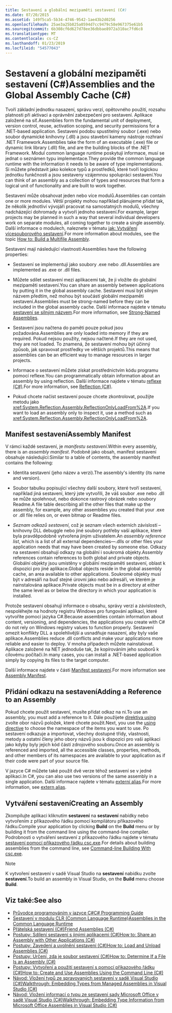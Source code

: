```yaml
---
title: Sestavení a globální mezipaměti sestavení (C#)
ms.date: 07/20/2015
ms.assetid: 149f5ca5-5b34-4746-9542-1ae43b2d0256
ms.openlocfilehash: 25ae3a25b825a0594d7cc9479c58e967375e61b5
ms.sourcegitcommit: 6b308cf6d627d78ee36dbbae8972a310ac7fd6c8
ms.translationtype: MT
ms.contentlocale: cs-CZ
ms.lasthandoff: 01/23/2019
ms.locfileid: "54577043"
---
```

# <a name="assemblies-and-the-global-assembly-cache-c"></a><span data-ttu-id="96df6-102">Sestavení a globální mezipaměti sestavení (C#)</span><span class="sxs-lookup"><span data-stu-id="96df6-102">Assemblies and the Global Assembly Cache (C#)</span></span>
<span data-ttu-id="96df6-103">Tvoří základní jednotku nasazení, správu verzí, opětovného použití, rozsahu platnosti při aktivaci a oprávnění zabezpečení pro sestavení. Aplikace založené na síť.</span><span class="sxs-lookup"><span data-stu-id="96df6-103">Assemblies form the fundamental unit of deployment, version control, reuse, activation scoping, and security permissions for a .NET-based application.</span></span> <span data-ttu-id="96df6-104">Sestavení podobu spustitelný soubor (.exe) nebo soubor dynamické knihovny (.dll) a jsou stavební kameny nástroje rozhraní .NET Framework.</span><span class="sxs-lookup"><span data-stu-id="96df6-104">Assemblies take the form of an executable (.exe) file or dynamic link library (.dll) file, and are the building blocks of the .NET Framework.</span></span> <span data-ttu-id="96df6-105">Modul common language runtime poskytují informace, musí se jednat o seznámen typu implementace.</span><span class="sxs-lookup"><span data-stu-id="96df6-105">They provide the common language runtime with the information it needs to be aware of type implementations.</span></span> <span data-ttu-id="96df6-106">Si můžete představit jako kolekce typů a prostředků, které tvoří logickou jednotku funkčnosti a jsou sestaveny vzájemnou spolupráci sestavení.</span><span class="sxs-lookup"><span data-stu-id="96df6-106">You can think of an assembly as a collection of types and resources that form a logical unit of functionality and are built to work together.</span></span>  
  
 <span data-ttu-id="96df6-107">Sestavení může obsahovat jeden nebo více modulů.</span><span class="sxs-lookup"><span data-stu-id="96df6-107">Assemblies can contain one or more modules.</span></span> <span data-ttu-id="96df6-108">Větší projekty mohou například plánujeme přidat tak, že několik jednotliví vývojáři pracovat na samostatných modulů, všechny nadcházející dohromady a vytvoří jednoho sestavení.</span><span class="sxs-lookup"><span data-stu-id="96df6-108">For example, larger projects may be planned in such a way that several individual developers work on separate modules, all coming together to create a single assembly.</span></span> <span data-ttu-id="96df6-109">Další informace o modulech, naleznete v tématu [jak: Vytváření vícesouborového sestavení](../../../../../docs/framework/app-domains/how-to-build-a-multifile-assembly.md).</span><span class="sxs-lookup"><span data-stu-id="96df6-109">For more information about modules, see the topic [How to: Build a Multifile Assembly](../../../../../docs/framework/app-domains/how-to-build-a-multifile-assembly.md).</span></span>  
  
 <span data-ttu-id="96df6-110">Sestavení mají následující vlastnosti:</span><span class="sxs-lookup"><span data-stu-id="96df6-110">Assemblies have the following properties:</span></span>  
  
-   <span data-ttu-id="96df6-111">Sestavení se implementují jako soubory .exe nebo .dll.</span><span class="sxs-lookup"><span data-stu-id="96df6-111">Assemblies are implemented as .exe or .dll files.</span></span>  
  
-   <span data-ttu-id="96df6-112">Můžete sdílet sestavení mezi aplikacemi tak, že ji vložíte do globální mezipaměti sestavení.</span><span class="sxs-lookup"><span data-stu-id="96df6-112">You can share an assembly between applications by putting it in the global assembly cache.</span></span> <span data-ttu-id="96df6-113">Sestavení musí být silným názvem předtím, než mohou být součástí globální mezipaměti sestavení.</span><span class="sxs-lookup"><span data-stu-id="96df6-113">Assemblies must be strong-named before they can be included in the global assembly cache.</span></span> <span data-ttu-id="96df6-114">Další informace najdete v tématu [sestavení se silným názvem](../../../../../docs/framework/app-domains/strong-named-assemblies.md).</span><span class="sxs-lookup"><span data-stu-id="96df6-114">For more information, see [Strong-Named Assemblies](../../../../../docs/framework/app-domains/strong-named-assemblies.md).</span></span>  
  
-   <span data-ttu-id="96df6-115">Sestavení jsou načtena do paměti pouze pokud jsou požadována.</span><span class="sxs-lookup"><span data-stu-id="96df6-115">Assemblies are only loaded into memory if they are required.</span></span> <span data-ttu-id="96df6-116">Pokud nejsou použity, nejsou načtené.</span><span class="sxs-lookup"><span data-stu-id="96df6-116">If they are not used, they are not loaded.</span></span> <span data-ttu-id="96df6-117">To znamená, že sestavení mohou být účinný způsob, jak spravovat prostředky ve větších projektů.</span><span class="sxs-lookup"><span data-stu-id="96df6-117">This means that assemblies can be an efficient way to manage resources in larger projects.</span></span>  
  
-   <span data-ttu-id="96df6-118">Informace o sestavení můžete získat prostřednictvím kódu programu pomocí reflexe.</span><span class="sxs-lookup"><span data-stu-id="96df6-118">You can programmatically obtain information about an assembly by using reflection.</span></span> <span data-ttu-id="96df6-119">Další informace najdete v tématu [reflexe (C#)](../../../../csharp/programming-guide/concepts/reflection.md).</span><span class="sxs-lookup"><span data-stu-id="96df6-119">For more information, see [Reflection (C#)](../../../../csharp/programming-guide/concepts/reflection.md).</span></span>  
  
-   <span data-ttu-id="96df6-120">Pokud chcete načíst sestavení pouze chcete zkontrolovat, použijte metodu jako <xref:System.Reflection.Assembly.ReflectionOnlyLoadFrom%2A>.</span><span class="sxs-lookup"><span data-stu-id="96df6-120">If you want to load an assembly only to inspect it, use a method such as <xref:System.Reflection.Assembly.ReflectionOnlyLoadFrom%2A>.</span></span>  
  
## <a name="assembly-manifest"></a><span data-ttu-id="96df6-121">Manifest sestavení</span><span class="sxs-lookup"><span data-stu-id="96df6-121">Assembly Manifest</span></span>  
 <span data-ttu-id="96df6-122">V rámci každé sestavení, je *manifestu sestavení*.</span><span class="sxs-lookup"><span data-stu-id="96df6-122">Within every assembly, there is an *assembly manifest*.</span></span> <span data-ttu-id="96df6-123">Podobně jako obsah, manifest sestavení obsahuje následující:</span><span class="sxs-lookup"><span data-stu-id="96df6-123">Similar to a table of contents, the assembly manifest contains the following:</span></span>  
  
-   <span data-ttu-id="96df6-124">Identita sestavení (jeho název a verzi).</span><span class="sxs-lookup"><span data-stu-id="96df6-124">The assembly's identity (its name and version).</span></span>  
  
-   <span data-ttu-id="96df6-125">Soubor tabulku popisující všechny další soubory, které tvoří sestavení, například jiná sestavení, který jste vytvořili, že váš soubor .exe nebo .dll se může spolehnout, nebo dokonce rastrový obrázek nebo soubory Readme.</span><span class="sxs-lookup"><span data-stu-id="96df6-125">A file table describing all the other files that make up the assembly, for example, any other assemblies you created that your .exe or .dll file relies on, or even bitmap or Readme files.</span></span>  
  
-   <span data-ttu-id="96df6-126">*Seznam odkazů sestavení*, což je seznam všech externích závislostí – knihovny DLL debuggle nebo jiné soubory potřeby vaší aplikace, které byla pravděpodobně vytvořena jiným uživatelem.</span><span class="sxs-lookup"><span data-stu-id="96df6-126">An *assembly reference list*, which is a list of all external dependencies—.dlls or other files your application needs that may have been created by someone else.</span></span> <span data-ttu-id="96df6-127">Odkazy na sestavení obsahují odkazy na globální i soukromá objekty.</span><span class="sxs-lookup"><span data-stu-id="96df6-127">Assembly references contain references to both global and private objects.</span></span> <span data-ttu-id="96df6-128">Globální objekty jsou umístěny v globální mezipaměti sestavení, oblast k dispozici pro jiné aplikace.</span><span class="sxs-lookup"><span data-stu-id="96df6-128">Global objects reside in the global assembly cache, an area available to other applications.</span></span> <span data-ttu-id="96df6-129">Soukromé objekty musí být v adresáři na buď stejné úrovni jako nebo adresáři, ve kterém je nainstalována aplikace.</span><span class="sxs-lookup"><span data-stu-id="96df6-129">Private objects must be in a directory at either the same level as or below the directory in which your application is installed.</span></span>  
  
 <span data-ttu-id="96df6-130">Protože sestavení obsahují informace o obsahu, správy verzí a závislostech, nespoléhejte na hodnoty registru Windows pro fungování aplikací, které vytvoříte pomocí jazyka C#.</span><span class="sxs-lookup"><span data-stu-id="96df6-130">Because assemblies contain information about content, versioning, and dependencies, the applications you create with C# do not rely on Windows registry values to function properly.</span></span> <span data-ttu-id="96df6-131">Sestavení omezit konflikty DLL a spolehlivější a usnadňuje nasazení, aby byly vaše aplikace.</span><span class="sxs-lookup"><span data-stu-id="96df6-131">Assemblies reduce .dll conflicts and make your applications more reliable and easier to deploy.</span></span> <span data-ttu-id="96df6-132">V mnoha případech můžete nainstalovat. Aplikace založené na NET jednoduše tak, že kopírováním jeho souborů k cílovému počítači.</span><span class="sxs-lookup"><span data-stu-id="96df6-132">In many cases, you can install a .NET-based application simply by copying its files to the target computer.</span></span>  
  
 <span data-ttu-id="96df6-133">Další informace najdete v části [Manifest sestavení](../../../../../docs/framework/app-domains/assembly-manifest.md).</span><span class="sxs-lookup"><span data-stu-id="96df6-133">For more information see [Assembly Manifest](../../../../../docs/framework/app-domains/assembly-manifest.md).</span></span>  
  
## <a name="adding-a-reference-to-an-assembly"></a><span data-ttu-id="96df6-134">Přidání odkazu na sestavení</span><span class="sxs-lookup"><span data-stu-id="96df6-134">Adding a Reference to an Assembly</span></span>  
 <span data-ttu-id="96df6-135">Pokud chcete použít sestavení, musíte přidat odkaz na ni.</span><span class="sxs-lookup"><span data-stu-id="96df6-135">To use an assembly, you must add a reference to it.</span></span> <span data-ttu-id="96df6-136">Dále použijete [direktiva using](../../../../csharp/language-reference/keywords/using-directive.md) zvolte obor názvů položek, které chcete použít.</span><span class="sxs-lookup"><span data-stu-id="96df6-136">Next, you use the [using directive](../../../../csharp/language-reference/keywords/using-directive.md) to choose the namespace of the items you want to use.</span></span> <span data-ttu-id="96df6-137">Po sestavení odkazuje a importovat, všechny dostupné třídy, vlastnosti, metody a ostatní členy jeho obory názvů jsou k dispozici pro vaši aplikaci jako kdyby byly jejich kód částí zdrojového souboru.</span><span class="sxs-lookup"><span data-stu-id="96df6-137">Once an assembly is referenced and imported, all the accessible classes, properties, methods, and other members of its namespaces are available to your application as if their code were part of your source file.</span></span>  
  
 <span data-ttu-id="96df6-138">V jazyce C# můžete také použít dvě verze téhož sestavení se v jedné aplikaci.</span><span class="sxs-lookup"><span data-stu-id="96df6-138">In C#, you can also use two versions of the same assembly in a single application.</span></span> <span data-ttu-id="96df6-139">Další informace najdete v tématu [externí alias](../../../../csharp/language-reference/keywords/extern-alias.md).</span><span class="sxs-lookup"><span data-stu-id="96df6-139">For more information, see [extern alias](../../../../csharp/language-reference/keywords/extern-alias.md).</span></span>  
  
## <a name="creating-an-assembly"></a><span data-ttu-id="96df6-140">Vytváření sestavení</span><span class="sxs-lookup"><span data-stu-id="96df6-140">Creating an Assembly</span></span>  
 <span data-ttu-id="96df6-141">Zkompilujte aplikaci kliknutím **sestavení** na **sestavení** nabídky nebo vytvořením z příkazového řádku pomocí kompilátoru příkazového řádku.</span><span class="sxs-lookup"><span data-stu-id="96df6-141">Compile your application by clicking **Build** on the **Build** menu or by building it from the command line using the command-line compiler.</span></span> <span data-ttu-id="96df6-142">Podrobnosti o vytváření sestavení z příkazového řádku najdete v tématu [sestavení pomocí příkazového řádku csc.exe](../../../../csharp/language-reference/compiler-options/command-line-building-with-csc-exe.md).</span><span class="sxs-lookup"><span data-stu-id="96df6-142">For details about building assemblies from the command line, see [Command-line Building With csc.exe](../../../../csharp/language-reference/compiler-options/command-line-building-with-csc-exe.md).</span></span>  
  
> [!NOTE]
>  <span data-ttu-id="96df6-143">K vytvoření sestavení v sadě Visual Studio na **sestavení** nabídku zvolte **sestavení**.</span><span class="sxs-lookup"><span data-stu-id="96df6-143">To build an assembly in Visual Studio, on the **Build** menu choose **Build**.</span></span>  
  
## <a name="see-also"></a><span data-ttu-id="96df6-144">Viz také:</span><span class="sxs-lookup"><span data-stu-id="96df6-144">See also</span></span>

- [<span data-ttu-id="96df6-145">Průvodce programováním v jazyce C#</span><span class="sxs-lookup"><span data-stu-id="96df6-145">C# Programming Guide</span></span>](../../../../csharp/programming-guide/index.md)
- [<span data-ttu-id="96df6-146">Sestavení v modulu CLR (Common Language Runtime)</span><span class="sxs-lookup"><span data-stu-id="96df6-146">Assemblies in the Common Language Runtime</span></span>](../../../../../docs/framework/app-domains/assemblies-in-the-common-language-runtime.md)
- [<span data-ttu-id="96df6-147">Přátelská sestavení (C#)</span><span class="sxs-lookup"><span data-stu-id="96df6-147">Friend Assemblies (C#)</span></span>](friend-assemblies.md)
- [<span data-ttu-id="96df6-148">Postupy: Sdílení sestavení s jinými aplikacemi (C#)</span><span class="sxs-lookup"><span data-stu-id="96df6-148">How to: Share an Assembly with Other Applications (C#)</span></span>](how-to-share-an-assembly-with-other-applications.md)
- [<span data-ttu-id="96df6-149">Postupy: Zavedení a uvolnění sestavení (C#)</span><span class="sxs-lookup"><span data-stu-id="96df6-149">How to: Load and Unload Assemblies (C#)</span></span>](how-to-load-and-unload-assemblies.md)
- [<span data-ttu-id="96df6-150">Postupy: Určení, zda je soubor sestavení (C#)</span><span class="sxs-lookup"><span data-stu-id="96df6-150">How to: Determine If a File Is an Assembly (C#)</span></span>](how-to-determine-if-a-file-is-an-assembly.md)
- [<span data-ttu-id="96df6-151">Postupy: Vytvoření a použití sestavení s pomocí příkazového řádku (C#)</span><span class="sxs-lookup"><span data-stu-id="96df6-151">How to: Create and Use Assemblies Using the Command Line (C#)</span></span>](how-to-create-and-use-assemblies-using-the-command-line.md)
- [<span data-ttu-id="96df6-152">Návod: Vložení typů ze spravovaných sestavení v sadě Visual Studio (C#)</span><span class="sxs-lookup"><span data-stu-id="96df6-152">Walkthrough: Embedding Types from Managed Assemblies in Visual Studio (C#)</span></span>](walkthrough-embedding-types-from-managed-assemblies-in-visual-studio.md)
- [<span data-ttu-id="96df6-153">Návod: Vložení informací o typu ze sestavení sady Microsoft Office v sadě Visual Studio (C#)</span><span class="sxs-lookup"><span data-stu-id="96df6-153">Walkthrough: Embedding Type Information from Microsoft Office Assemblies in Visual Studio (C#)</span></span>](walkthrough-embedding-type-information-from-microsoft-office-assemblies.md)

